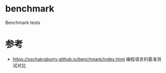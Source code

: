 <!--
 * @Author       : xupingmao
 * @email        : 578749341@qq.com
 * @Date         : 2022-03-16 21:38:42
 * @LastEditors  : xupingmao
 * @LastEditTime : 2022-08-28 18:08:59
 * @FilePath     : /xnoted:/projects/benchmark/README.md
 * @Description  : 描述
-->
# benchmark
Benchmark tests


# 参考

- https://sschakraborty.github.io/benchmark/index.html 编程语言的基准测试对比

